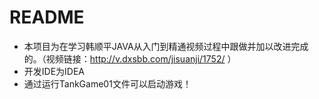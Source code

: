 # README
- 本项目为在学习韩顺平JAVA从入门到精通视频过程中跟做并加以改进完成的。（视频链接：http://v.dxsbb.com/jisuanji/1752/ ）
- 开发IDE为IDEA
- 通过运行TankGame01文件可以启动游戏！

